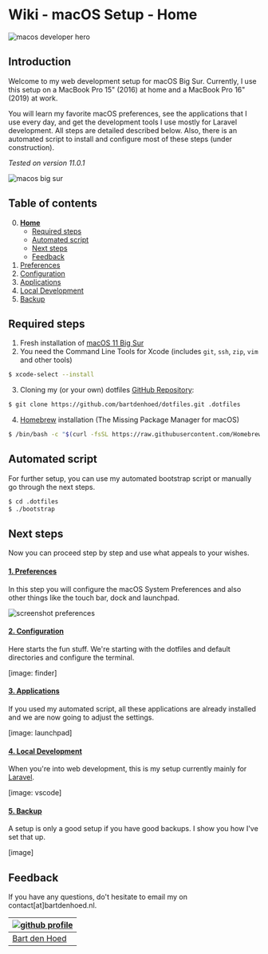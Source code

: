 # Wiki - macOS Setup - Home

![macos developer hero](https://github.com/bartdenhoed/wiki/blob/master/.images/macos_developer_hero.svg)

## Introduction
Welcome to my web development setup for macOS Big Sur. Currently, I use this setup on a MacBook Pro 15" (2016) at home and a MacBook Pro 16" (2019) at work.

You will learn my favorite macOS preferences, see the applications that I use every day, and get the development tools I use mostly for Laravel development. All steps are detailed described below. Also, there is an automated script to install and configure most of these steps (under construction).

*Tested on version 11.0.1*

![macos big sur](https://github.com/bartdenhoed/wiki/blob/master/.images/macos_big_sur.png)

## Table of contents
0. [**Home**](https://github.com/bartdenhoed/wiki/blob/master/macos-setup/0-home.md)
    - [Required steps](#required-steps)
    - [Automated script](#automated-script)
    - [Next steps](#next-steps)
    - [Feedback](#feedback)
1. [Preferences](https://github.com/bartdenhoed/wiki/blob/master/macos-setup/1-preferences.md)
2. [Configuration](https://github.com/bartdenhoed/wiki/blob/master/macos-setup/2-configuration.md)
3. [Applications](https://github.com/bartdenhoed/wiki/blob/master/macos-setup/3-applications.md)
4. [Local Development](https://github.com/bartdenhoed/wiki/blob/master/macos-setup/4-local-development.md)
5. [Backup](https://github.com/bartdenhoed/wiki/blob/master/macos-setup/5-backup.md)

## Required steps
1. Fresh installation of [macOS 11 Big Sur](https://www.apple.com/macos/big-sur/)
2. You need the Command Line Tools for Xcode (includes `git`, `ssh`, `zip`, `vim` and other tools)
```bash
$ xcode-select --install
```
3. Cloning my (or your own) dotfiles [GitHub Repository](https://github.com/bartdenhoed/dotfiles):
```bash
$ git clone https://github.com/bartdenhoed/dotfiles.git .dotfiles
```
4. [Homebrew](https://brew.sh/) installation (The Missing Package Manager for macOS)
```bash
$ /bin/bash -c "$(curl -fsSL https://raw.githubusercontent.com/Homebrew/install/master/install.sh)"
```

## Automated script
For further setup, you can use my automated bootstrap script or manually go through the next steps.
```bash
$ cd .dotfiles
$ ./bootstrap
```

## Next steps
Now you can proceed step by step and use what appeals to your wishes.

#### [1. Preferences](https://github.com/bartdenhoed/wiki/blob/master/macos-setup/1-preferences.md)
In this step you will configure the macOS System Preferences and also other things like the touch bar, dock and launchpad.

![screenshot preferences](https://github.com/bartdenhoed/wiki/blob/master/.images/screenshot-preferences.png)

#### [2. Configuration](https://github.com/bartdenhoed/wiki/blob/master/macos-setup/2-configuration.md)
Here starts the fun stuff. We're starting with the dotfiles and default directories and configure the terminal.

[image: finder]

#### [3. Applications](https://github.com/bartdenhoed/wiki/blob/master/macos-setup/3-applications.md)
If you used my automated script, all these applications are already installed and we are now going to adjust the settings.

[image: launchpad]

#### [4. Local Development](https://github.com/bartdenhoed/wiki/blob/master/macos-setup/4-local-development.md)
When you're into web development, this is my setup currently mainly for [Laravel](https://laravel.com/).

[image: vscode]

#### [5. Backup](https://github.com/bartdenhoed/wiki/blob/master/macos-setup/4-local-development.md)
A setup is only a good setup if you have good backups. I show you how I've set that up.

[image]

## Feedback
If you have any questions, do't hesitate to email my on contact[at]bartdenhoed.nl.

| [![github profile](https://github.com/bartdenhoed/wiki/blob/master/.images/me_pixar_small.png)](https://github.com/bartdenhoed) |
|---|
| [Bart den Hoed](https://github.com/bartdenhoed) |